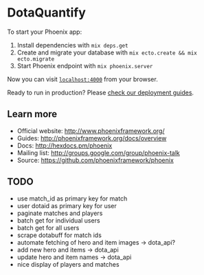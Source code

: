 # DotaQuantify

To start your Phoenix app:

  1. Install dependencies with `mix deps.get`
  2. Create and migrate your database with `mix ecto.create && mix ecto.migrate`
  3. Start Phoenix endpoint with `mix phoenix.server`

Now you can visit [`localhost:4000`](http://localhost:4000) from your browser.

Ready to run in production? Please [check our deployment guides](http://www.phoenixframework.org/docs/deployment).

## Learn more

  * Official website: http://www.phoenixframework.org/
  * Guides: http://phoenixframework.org/docs/overview
  * Docs: http://hexdocs.pm/phoenix
  * Mailing list: http://groups.google.com/group/phoenix-talk
  * Source: https://github.com/phoenixframework/phoenix

## TODO
- use match_id as primary key for match
- user dotaid as primary key for user
- paginate matches and players
- batch get for individual users
- batch get for all users
- scrape dotabuff for match ids
- automate fetching of hero and item images -> dota_api?
- add new hero and items -> dota_api
- update hero and item names -> dota_api
- nice display of players and matches
